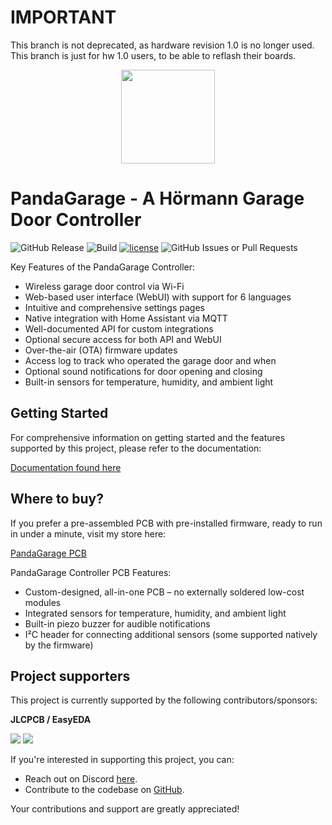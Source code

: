 # IMPORTANT
This branch is not deprecated, as hardware revision 1.0 is no longer used.
This branch is just for hw 1.0 users, to be able to reflash their boards.


<div align="center">
  <img width="150" src="https://derDeno.github.io/PandaGarage/img/logo.png" />
</div>

# PandaGarage - A Hörmann Garage Door Controller

![GitHub Release](https://img.shields.io/github/v/release/derDeno/PandaGarage?display_name=release&style=for-the-badge&color=blueviolet)
![Build](https://img.shields.io/github/actions/workflow/status/derDeno/PandaGarage/build.yml?branch=main&label=Build%20Status&style=for-the-badge)
[![license](https://img.shields.io/badge/license-CC--BY--NC--SA--4.0-blue?style=for-the-badge)](https://github.com/derDeno/PandaGarage/blob/HEAD/LICENSE)
![GitHub Issues or Pull Requests](https://img.shields.io/github/issues/derDeno/PandaGarage?style=for-the-badge)


Key Features of the PandaGarage Controller:
- Wireless garage door control via Wi-Fi
- Web-based user interface (WebUI) with support for 6 languages
- Intuitive and comprehensive settings pages
- Native integration with Home Assistant via MQTT
- Well-documented API for custom integrations
- Optional secure access for both API and WebUI
- Over-the-air (OTA) firmware updates
- Access log to track who operated the garage door and when
- Optional sound notifications for door opening and closing
- Built-in sensors for temperature, humidity, and ambient light


## Getting Started
For comprehensive information on getting started and the features supported by this project, please refer to the documentation:

[Documentation found here](https://derdeno.github.io/PandaGarage/)


## Where to buy?
If you prefer a pre-assembled PCB with pre-installed firmware, ready to run in under a minute, visit my store here:

[PandaGarage PCB](https://vumado.de)

PandaGarage Controller PCB Features:
- Custom-designed, all-in-one PCB – no externally soldered low-cost modules
- Integrated sensors for temperature, humidity, and ambient light
- Built-in piezo buzzer for audible notifications
- I²C header for connecting additional sensors (some supported natively by the firmware)


## Project supporters
This project is currently supported by the following contributors/sponsors:

**JLCPCB / EasyEDA**

![](https://derDeno.github.io/PandaGarage/img/sponsor_easyeda.png)
![](https://derDeno.github.io/PandaGarage/img/sponsor_jlcpcb.png)


If you're interested in supporting this project, you can:

- Reach out on Discord [here](https://discord.gg/8VhnsCXKun).
- Contribute to the codebase on [GitHub](https://github.com/derDeno/PandaGarage/blob/HEAD/CONTRIBUTING.md#pull-requests).

Your contributions and support are greatly appreciated!

